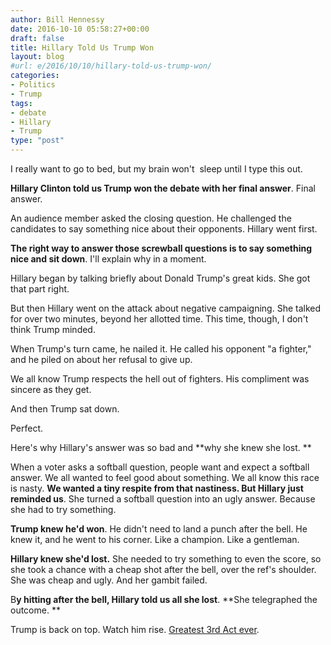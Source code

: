 ```yaml
---
author: Bill Hennessy
date: 2016-10-10 05:58:27+00:00
draft: false
title: Hillary Told Us Trump Won
layout: blog
#url: e/2016/10/10/hillary-told-us-trump-won/
categories:
- Politics
- Trump
tags:
- debate
- Hillary
- Trump
type: "post"
---
```


I really want to go to bed, but my brain won't  sleep until I type this out.

**Hillary Clinton told us Trump won the debate with her final answer**. Final answer.

An audience member asked the closing question. He challenged the candidates to say something nice about their opponents. Hillary went first.

**The right way to answer those screwball questions is to say something nice and sit down**. I'll explain why in a moment.

Hillary began by talking briefly about Donald Trump's great kids. She got that part right.

But then Hillary went on the attack about negative campaigning. She talked for over two minutes, beyond her allotted time. This time, though, I don't think Trump minded.

When Trump's turn came, he nailed it. He called his opponent "a fighter," and he piled on about her refusal to give up.

We all know Trump respects the hell out of fighters. His compliment was sincere as they get.

And then Trump sat down.

Perfect.

Here's why Hillary's answer was so bad and **why she knew she lost. **

When a voter asks a softball question, people want and expect a softball answer. We all wanted to feel good about something. We all know this race is nasty. **We wanted a tiny respite from that nastiness. But Hillary just reminded us**. She turned a softball question into an ugly answer. Because she had to try something.

**Trump knew he'd won**. He didn't need to land a punch after the bell. He knew it, and he went to his corner. Like a champion. Like a gentleman.

**Hillary knew she'd lost.** She needed to try something to even the score, so she took a chance with a cheap shot after the bell, over the ref's shoulder. She was cheap and ugly. And her gambit failed.

B**y hitting after the bell, Hillary told us all she lost**. **She telegraphed the outcome. **

Trump is back on top. Watch him rise. [Greatest 3rd Act ever](https://blog.dilbert.com/post/151599421561/quick-debate-reactions-from-switzerland).
